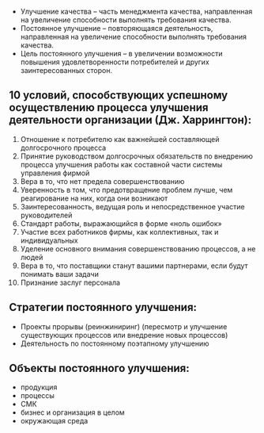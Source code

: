 * Улучшение качества – часть менеджмента качества, направленная на увеличение 
способности выполнять требования качества. 
* Постоянное  улучшение  –  повторяющаяся  деятельность,  направленная  на 
увеличение способности выполнять требования качества. 
* Цель  постоянного  улучшения  –  в  увеличении  возможности  повышения 
удовлетворенности потребителей и других заинтересованных сторон.

## 10 условий, способствующих успешному осуществлению процесса улучшения деятельности организации (Дж. Харрингтон): 
1. Отношение к потребителю как важнейшей составляющей долгосрочного 
процесса 
2.  Принятие  руководством  долгосрочных  обязательств  по  внедрению 
процесса улучшения работы как составной части системы управления фирмой 
3. Вера в то, что нет предела совершенствованию 
4.  Уверенность  в  том,  что  предотвращение  проблем  лучше,  чем 
реагирование на них, когда они возникают 
5.  Заинтересованность,  ведущая  роль  и  непосредственное  участие 
руководителей 
6. Стандарт работы, выражающийся в форме «ноль ошибок» 
7.  Участие  всех  работников  фирмы,  как  коллективных,  так  и 
индивидуальных 
8.  Уделение  основного  внимания  совершенствованию  процессов,  а  не 
людей 
9.  Вера  в  то,  что  поставщики  станут  вашими  партнерами,  если  будут 
понимать ваши задачи 
10. Признание заслуг персонала

## Стратегии постоянного улучшения: 
*  Проекты  прорывы  (реинжиниринг)  (пересмотр  и  улучшение 
существующих процессов или внедрение новых процессов) 
* Деятельность по постоянному поэтапному улучшению

## Объекты  постоянного  улучшения:  
* продукция
* процессы
* СМК
* бизнес и организация в целом
* окружающая среда
